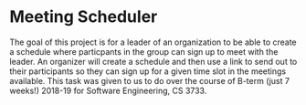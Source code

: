 # Meeting Scheduler
The goal of this project is for a leader of an organization to be able to create a schedule where particpants in the group can sign up to meet with the leader. An organizer will create a schedule and then use a link to send out to their participants so they can sign up for a given time slot in the meetings available. This task was given to us to do over the course of B-term (just 7 weeks!) 2018-19 for Software Engineering, CS 3733.